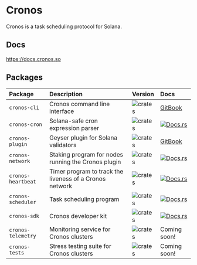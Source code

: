 # Cronos

Cronos is a task scheduling protocol for Solana.

## Docs

https://docs.cronos.so

## Packages

| Package            | Description                                | Version                                                                | Docs                                                                                   |
| :----------------- | :----------------------------------------- | :--------------------------------------------------------------------- | :------------------------------------------------------------------------------------- |
| `cronos-cli`       | Cronos command line interface              | ![crates](https://img.shields.io/crates/v/cronos-cli?color=blue)       | [GitBook](https://docs.cronos.so/about/cli)                                            |
| `cronos-cron`      | Solana-safe cron expression parser         | ![crates](https://img.shields.io/crates/v/cronos-cron?color=blue)      | [![Docs.rs](https://docs.rs/cronos-cron/badge.svg)](https://docs.rs/cronos-cron)       |
| `cronos-plugin`       | Geyser plugin for Solana validators                | ![crates](https://img.shields.io/crates/v/cronos-plugin?color=blue)       | [GitBook](https://docs.cronos.so/about/architecture/bots)                              |
| `cronos-network`   | Staking program for nodes running the Cronos plugin                      | ![crates](https://img.shields.io/crates/v/cronos-network?color=blue)   | [![Docs.rs](https://docs.rs/cronos-network/badge.svg)](https://docs.rs/cronos-network) |
| `cronos-heartbeat`   | Timer program to track the liveness of a Cronos network                      | ![crates](https://img.shields.io/crates/v/cronos-heartbeat?color=blue)   | [![Docs.rs](https://docs.rs/cronos-heartbeat/badge.svg)](https://docs.rs/cronos-heartbeat) |
| `cronos-scheduler`   | Task scheduling program                      | ![crates](https://img.shields.io/crates/v/cronos-scheduler?color=blue)   | [![Docs.rs](https://docs.rs/cronos-scheduler/badge.svg)](https://docs.rs/cronos-scheduler) |
| `cronos-sdk`       | Cronos developer kit                            | ![crates](https://img.shields.io/crates/v/cronos-sdk?color=blue)       | [![Docs.rs](https://docs.rs/cronos-sdk/badge.svg)](https://docs.rs/cronos-sdk)         |
| `cronos-telemetry` | Monitoring service for Cronos clusters | ![crates](https://img.shields.io/crates/v/cronos-telemetry?color=blue) | Coming soon!                                                                           |
| `cronos-tests` | Stress testing suite for Cronos clusters  | ![crates](https://img.shields.io/crates/v/cronos-tests?color=blue) | Coming soon!                                                                           |
